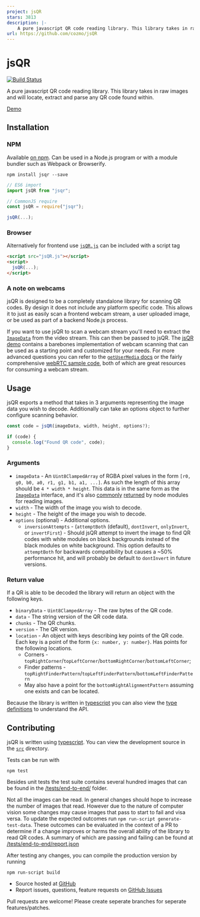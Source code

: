 ```yaml
---
project: jsQR
stars: 3813
description: |-
    A pure javascript QR code reading library. This library takes in raw images and will locate, extract and parse any QR code found within.
url: https://github.com/cozmo/jsQR
---
```


# jsQR

[![Build Status](https://travis-ci.org/cozmo/jsQR.svg?branch=master)](https://travis-ci.org/cozmo/jsQR)

A pure javascript QR code reading library.
This library takes in raw images and will locate, extract and parse any QR code found within.

[Demo](https://cozmo.github.io/jsQR)


## Installation



### NPM
Available [on npm](https://www.npmjs.com/package/jsqr). Can be used in a Node.js program or with a module bundler such as Webpack or Browserify.

```
npm install jsqr --save
```

```javascript
// ES6 import
import jsQR from "jsqr";

// CommonJS require
const jsQR = require("jsqr");

jsQR(...);
```

### Browser
Alternatively for frontend use [`jsQR.js`](./dist/jsQR.js) can be included with a script tag

```html
<script src="jsQR.js"></script>
<script>
  jsQR(...);
</script>
```

### A note on webcams
jsQR is designed to be a completely standalone library for scanning QR codes. By design it does not include any platform specific code. This allows it to just as easily scan a frontend webcam stream, a user uploaded image, or be used as part of a backend Node.js process.

If you want to use jsQR to scan a webcam stream you'll need to extract the [`ImageData`](https://developer.mozilla.org/en-US/docs/Web/API/ImageData) from the video stream. This can then be passed to jsQR. The [jsQR demo](https://cozmo.github.io/jsQR) contains a barebones implementation of webcam scanning that can be used as a starting point and customized for your needs. For more advanced questions you can refer to the [`getUserMedia` docs](https://developer.mozilla.org/en-US/docs/Web/API/MediaDevices/getUserMedia) or the fairly comprehensive [webRTC sample code](https://github.com/webrtc/samples), both of which are great resources for consuming a webcam stream.

## Usage

jsQR exports a method that takes in 3 arguments representing the image data you wish to decode. Additionally can take an options object to further configure scanning behavior.

```javascript
const code = jsQR(imageData, width, height, options?);

if (code) {
  console.log("Found QR code", code);
}
```

### Arguments
- `imageData` - An `Uint8ClampedArray` of RGBA pixel values in the form `[r0, g0, b0, a0, r1, g1, b1, a1, ...]`.
As such the length of this array should be `4 * width * height`.
This data is in the same form as the [`ImageData`](https://developer.mozilla.org/en-US/docs/Web/API/ImageData) interface, and it's also [commonly](https://www.npmjs.com/package/jpeg-js#decoding-jpegs) [returned](https://github.com/lukeapage/pngjs/blob/master/README.md#property-data) by node modules for reading images.
- `width` - The width of the image you wish to decode.
- `height` - The height of the image you wish to decode.
- `options` (optional) - Additional options.
  - `inversionAttempts` - (`attemptBoth` (default), `dontInvert`, `onlyInvert`, or `invertFirst`) - Should jsQR attempt to invert the image to find QR codes with white modules on black backgrounds instead of the black modules on white background. This option defaults to `attemptBoth` for backwards compatibility but causes a ~50% performance hit, and will probably be default to `dontInvert` in future versions.

### Return value
If a QR is able to be decoded the library will return an object with the following keys.

- `binaryData` - `Uint8ClampedArray` - The raw bytes of the QR code.
- `data` - The string version of the QR code data.
- `chunks` - The QR chunks.
- `version` - The QR version.
- `location` - An object with keys describing key points of the QR code. Each key is a point of the form `{x: number, y: number}`.
Has points for the following locations.
  - Corners - `topRightCorner`/`topLeftCorner`/`bottomRightCorner`/`bottomLeftCorner`;
  - Finder patterns - `topRightFinderPattern`/`topLeftFinderPattern`/`bottomLeftFinderPattern`
  - May also have a point for the `bottomRightAlignmentPattern` assuming one exists and can be located.

Because the library is written in [typescript](http://www.typescriptlang.org/) you can also view the [type definitions](./dist/index.d.ts) to understand the API.

## Contributing

jsQR is written using [typescript](http://www.typescriptlang.org/).
You can view the development source in the [`src`](./src) directory.

Tests can be run with

```
npm test
```

Besides unit tests the test suite contains several hundred images that can be found in the [/tests/end-to-end/](./tests/end-to-end/) folder.

Not all the images can be read. In general changes should hope to increase the number of images that read. However due to the nature of computer vision some changes may cause images that pass to start to fail and visa versa. To update the expected outcomes run `npm run-script generate-test-data`. These outcomes can be evaluated in the context of a PR to determine if a change improves or harms the overall ability of the library to read QR codes. A summary of which are passing
and failing can be found at [/tests/end-to-end/report.json](./tests/end-to-end/report.json)

After testing any changes, you can compile the production version by running
```
npm run-script build
```

- Source hosted at [GitHub](https://github.com/cozmo/jsQR)
- Report issues, questions, feature requests on [GitHub Issues](https://github.com/cozmo/jsQR/issues)

Pull requests are welcome! Please create seperate branches for seperate features/patches.

